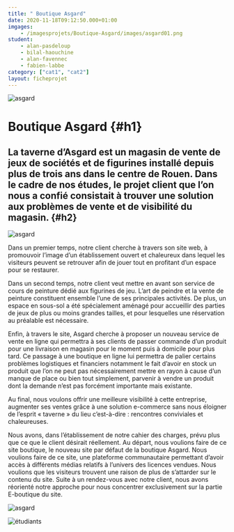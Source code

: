 ```yaml
---
title: " Boutique Asgard"
date: 2020-11-18T09:12:50.000+01:00
imgages: 
    - /imagesprojets/Boutique-Asgard/images/asgard01.png
student:
    - alan-pasdeloup
    - bilal-haouchine
    - alan-favennec
    - fabien-labbe
category: ["cat1", "cat2"]   
layout: ficheprojet
---
```


![asgard](/imagesprojets/Boutique-Asgard/images/asgard01.png#firstimg)



# Boutique Asgard {#h1}

## La taverne d’Asgard est un magasin de vente de jeux de sociétés et de figurines installé depuis plus de trois ans dans le centre de Rouen. Dans le cadre de nos études, le projet client que l’on nous a confié consistait à trouver une solution aux problèmes de vente et de visibilité du magasin. {#h2}

![asgard](/imagesprojets/Boutique-Asgard/images/asgard03.png#secondimg)

Dans un premier temps, notre client cherche à travers son site web, à promouvoir l’image d’un établissement ouvert et chaleureux dans lequel les visiteurs peuvent se retrouver afin de jouer tout en profitant d’un espace pour se restaurer.

Dans un second temps, notre client veut mettre en avant son service de cours de peinture dédié aux figurines de jeu. L’art de peindre et la vente de peinture constituent ensemble l’une de ses principales activités. De plus, un espace en sous-sol a été spécialement aménagé pour accueillir des parties de jeux de plus ou moins grandes tailles, et pour lesquelles une réservation au préalable est nécessaire.



Enfin, à travers le site, Asgard cherche à proposer un nouveau service de vente en ligne qui permettra à ses clients de passer commande d’un produit pour une livraison en magasin pour le moment puis à domicile pour plus tard. Ce passage à une boutique en ligne lui permettra de palier certains problèmes logistiques et financiers notamment le fait d’avoir en stock un produit que l’on ne peut pas nécessairement mettre en rayon à cause d’un manque de place ou bien tout simplement, parvenir à vendre un produit dont la demande n’est pas forcément importante mais existante.

Au final, nous voulons offrir une meilleure visibilité à cette entreprise, augmenter ses ventes grâce à une solution e-commerce sans nous éloigner de l’esprit « taverne » du lieu c’est-à-dire : rencontres conviviales et chaleureuses.

Nous avons, dans l’établissement de notre cahier des charges, prévu plus que ce que le client désirait réellement. Au départ, nous voulions faire de ce site boutique, le nouveau site par défaut de la boutique Asgard. Nous voulions faire de ce site, une plateforme communautaire permettant d’avoir accès à différents médias relatifs à l’univers des licences vendues. Nous voulions que les visiteurs trouvent une raison de plus de s’attarder sur le contenu du site. Suite à un rendez-vous avec notre client, nous avons réorienté notre approche pour nous concentrer exclusivement sur la partie E-boutique du site.</p>
![asgard](/imagesprojets/Boutique-Asgard/images/asgard02.png#thirdimg)

![étudiants](/imagesprojets/Boutique-Asgard/participants/allanpasdeloupwd.png#center)